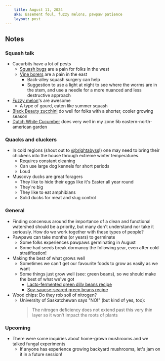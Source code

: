 ```yaml
---
    title: August 11, 2024
    aka: Basement foul, fuzzy melons, pawpaw patience
    layout: post
---
```


## Notes
### Squash talk
- Cucurbits have a lot of pests
  - [Squash bugs](https://www.almanac.com/pest/squash-bugs) are a pain for folks in the west
  - [Vine borers](https://www.almanac.com/pest/squash-vine-borer) are a pain in the east
    - Back-alley squash surgery can help
    - Suggestion to use a light at night to see where the worms are in the stem, and use a needle for a more nuanced and less destructive approach
- [Fuzzy melon](https://permapeople.org/plants/benincasa-hispida-wax-gourd/chi-qua)'s are awesome
  - A type of gourd, eaten like summer squash
- [Black Beauty zucchini](https://www.westcoastseeds.com/products/black-beauty) do well for folks with a shorter, cooler growing season
- [Dutch White Cucumber](https://www.ecoumene.com/en/produit/semences/potageres/concombre/concombre-de-specialite/concombre-blanc-de-hollande-bio/) does very well in my zone 5b eastern-north-american garden

### Quacks and cluckers
- In cold regions (shout out to [@brightabyss](https://x.com/brightabyss)!) one may need to bring their chickens into the house through extreme winter temperatures
  - Requires constant cleaning
  - Can use large dog kennels for short periods
  - Loud
- Muscovy ducks are great foragers
  - They like to hide their eggs like it's Easter all year round
  - They're big
  - They like to eat amphibians
  - Solid ducks for meat and slug control

### General
- Finding concensus around the importance of a clean and functional watershed should be a priority, but many don't understand nor take it seriously. How do we work together with these types of people?
- Pawpaws can take months (or years) to germinate
  - Some folks experiences pawpaws germinating in August
  - Some had seeds break dormancy the following year, even after cold stratification!
- Making the best of what grows well
  - Sometimes we can't get our favourite foods to grow as easily as we want
  - Some things just grow well (see: green beans), so we should make the best of what we've got
    - [Lacto-fermented green dilly beans recipe](https://www.growforagecookferment.com/lacto-fermented-dilly-beans/#recipe)
    - [Soy-saucse-seared green beans recipe](https://www.jocooks.com/recipes/asian-green-beans/#wprm-recipe-container-50022)
- Wood chips: Do they rob soil of nitrogen?
  - University of Saskatchewan says "NO!" (but kind of yes, too):
    > The nitrogen deficiency does not extend past this very thin layer so it won't impact the roots of plants

### Upcoming
- There were some inquiries about home-grown mushrooms and we talked fungal experiments
  - If anyone has experience growing backyard mushrooms, let's jam on it in a future session!